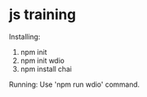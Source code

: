 # js training

Installing:
1) npm init  
2) npm init wdio
3) npm install chai 


Running:
Use 'npm run wdio' command.